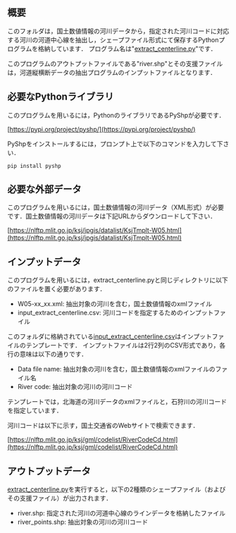 ## 概要

このフォルダは，国土数値情報の河川データから，指定された河川コードに対応する河川の河道中心線を抽出し，シェープファイル形式にて保存するPythonプログラムを格納しています．
プログラム名は"[extract_centerline.py](./extract_centerline.py)"です．

このプログラムのアウトプットファイルである"river.shp"とその支援ファイルは，河道縦横断データの抽出プログラムのインプットファイルとなります．

## 必要なPythonライブラリ

このプログラムを用いるには，PythonのライブラリであるPyShpが必要です．

[https://pypi.org/project/pyshp/](https://pypi.org/project/pyshp/)

PyShpをインストールするには，プロンプト上で以下のコマンドを入力して下さい．
```
pip install pyshp
```

## 必要な外部データ

このプログラムを用いるには，国土数値情報の河川データ（XML形式）が必要です．国土数値情報の河川データは下記URLからダウンロードして下さい．

[https://nlftp.mlit.go.jp/ksj/jpgis/datalist/KsjTmplt-W05.html](https://nlftp.mlit.go.jp/ksj/jpgis/datalist/KsjTmplt-W05.html)

## インプットデータ

このプログラムを用いるには，extract_centerline.pyと同じディレクトリに以下のファイルを置く必要があります．

- W05-xx_xx.xml: 抽出対象の河川を含む，国土数値情報のxmlファイル
- input_extract_centerline.csv: 河川コードを指定するためのインプットファイル

このフォルダに格納されている[input_extract_centerline.csv](./input_extract_centerline.py)はインプットファイルのテンプレートです．
インプットファイルは2行2列のCSV形式であり，各行の意味は以下の通りです．

- Data file name: 抽出対象の河川を含む，国土数値情報のxmlファイルのファイル名
- River code: 抽出対象の河川の河川コード

テンプレートでは，北海道の河川データのxmlファイルと，石狩川の河川コードを指定しています．

河川コードは以下に示す，国土交通省のWebサイトで検索できます．

[https://nlftp.mlit.go.jp/ksj/gml/codelist/RiverCodeCd.html](https://nlftp.mlit.go.jp/ksj/gml/codelist/RiverCodeCd.html)

## アウトプットデータ

[extract_centerline.py](./extract-centerline/extract_centerline.py)を実行すると，以下の2種類のシェープファイル（およびその支援ファイル）が出力されます．

- river.shp: 指定された河川の河道中心線のラインデータを格納したファイル
- river_points.shp: 抽出対象の河川の河川コード

